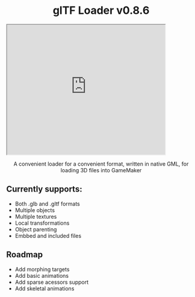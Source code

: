 <h1 align="center">glTF Loader v0.8.6</h1>

<iframe width="420" height="345" src="https://www.youtube.com/embed/U9TGZyP0vnY"></iframe>


<p align="center">A convenient loader for a convenient format, written in native GML, for loading 3D files into GameMaker</p>


## Currently supports:
* Both .glb and .gltf formats
* Multiple objects
* Multiple textures
* Local transformations
* Object parenting
* Embbed and included files

## Roadmap
* Add morphing targets
* Add basic animations
* Add sparse acessors support
* Add skeletal animations
